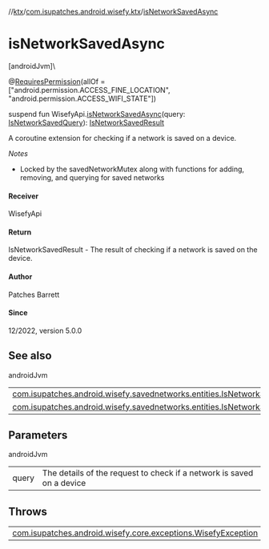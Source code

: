 //[ktx](../../index.md)/[com.isupatches.android.wisefy.ktx](index.md)/[isNetworkSavedAsync](is-network-saved-async.md)

# isNetworkSavedAsync

[androidJvm]\

@[RequiresPermission](https://developer.android.com/reference/kotlin/androidx/annotation/RequiresPermission.html)(allOf = [&quot;android.permission.ACCESS_FINE_LOCATION&quot;, &quot;android.permission.ACCESS_WIFI_STATE&quot;])

suspend fun WisefyApi.[isNetworkSavedAsync](is-network-saved-async.md)(query: [IsNetworkSavedQuery](../../../savednetworks/savednetworks/com.isupatches.android.wisefy.savednetworks.entities/-is-network-saved-query/index.md)): [IsNetworkSavedResult](../../../savednetworks/savednetworks/com.isupatches.android.wisefy.savednetworks.entities/-is-network-saved-result/index.md)

A coroutine extension for checking if a network is saved on a device.

*Notes*

- 
   Locked by the savedNetworkMutex along with functions for adding, removing, and querying for saved networks

#### Receiver

WisefyApi

#### Return

IsNetworkSavedResult - The result of checking if a network is saved on the device.

#### Author

Patches Barrett

#### Since

12/2022, version 5.0.0

## See also

androidJvm

| | |
|---|---|
| [com.isupatches.android.wisefy.savednetworks.entities.IsNetworkSavedQuery](../../../savednetworks/savednetworks/com.isupatches.android.wisefy.savednetworks.entities/-is-network-saved-query/index.md) |  |
| [com.isupatches.android.wisefy.savednetworks.entities.IsNetworkSavedResult](../../../savednetworks/savednetworks/com.isupatches.android.wisefy.savednetworks.entities/-is-network-saved-result/index.md) |  |

## Parameters

androidJvm

| | |
|---|---|
| query | The details of the request to check if a network is saved on a device |

## Throws

| | |
|---|---|
| [com.isupatches.android.wisefy.core.exceptions.WisefyException](../../../core/core/com.isupatches.android.wisefy.core.exceptions/-wisefy-exception/index.md) |  |
